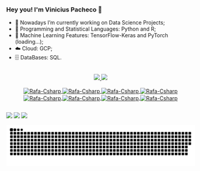 ### Hey you! I'm Vinicius Pacheco 👋

- 🔭 Nowadays I’m currently working on Data Science Projects;
- 💾 Programming and Statistical Languages: Python and R;
- 🤖 Machine Learning Features: TensorFlow-Keras and PyTorch (loading...);
- ☁️ Cloud: GCP;
- 🗄️ DataBases: SQL.

##
<div align="center">
  <a href="https://github.com/vlpacheco">
  <img height="180em" src="https://github-readme-stats.vercel.app/api?username=vlpacheco&show_icons=true&theme=dracula&include_all_commits=true&count_private=true"/>
  <img height="180em" src="https://github-readme-stats.vercel.app/api/top-langs/?username=vlpacheco&layout=compact&langs_count=7&theme=dracula"/>
</div>
  
<div style="display: inline_block"><br>
<div align="center">
  <img align="center" alt="Rafa-Csharp" height="30" width="40" src="https://cdn.jsdelivr.net/gh/devicons/devicon/icons/python/python-original.svg">
  <img align="center" alt="Rafa-Csharp" height="30" width="40" src= "https://cdn.jsdelivr.net/gh/devicons/devicon/icons/jupyter/jupyter-original-wordmark.svg">
  <img align="center" alt="Rafa-Csharp" height="30" width="40" src="https://cdn.jsdelivr.net/gh/devicons/devicon/icons/tensorflow/tensorflow-original.svg"> 
  <img align="center" alt="Rafa-Csharp" height="30" width="40" src="https://cdn.jsdelivr.net/gh/devicons/devicon/icons/r/r-original.svg">
  <img align="center" alt="Rafa-Csharp" height="30" width="40" src="https://cdn.jsdelivr.net/gh/devicons/devicon/icons/azure/azure-original.svg">
  <img align="center" alt="Rafa-Csharp" height="30" width="40" src="https://cdn.jsdelivr.net/gh/devicons/devicon/icons/mysql/mysql-original.svg">
  <img align="center" alt="Rafa-Csharp" height="30" width="40" src="https://img.shields.io/badge/iOS-000000?style=for-the-badge&logo=ios&logoColor=white">
  <img align="center" alt="Rafa-Csharp" height="30" width="40" src="https://img.shields.io/badge/Windows-0078D6?style=for-the-badge&logo=windows&logoColor=white">
</div>
  
##

<div> 
    <a href="https://www.linkedin.com/in/vinicius-luiz-pacheco/" target="_blank"><img src="https://img.shields.io/badge/-LinkedIn-%230077B5?style=for-the-badge&logo=linkedin&logoColor="white" target="_blank"></a> 
  <a href = "mailto:vinimanfropacheco@gmail.com"><img src="https://img.shields.io/badge/-Gmail-%23333?style=for-the-badge&logo=gmail&logoColor="white" target="_blank"></a>
  <a href="https://api.whatsapp.com/send?phone=5554991211249target= "_blank"><img src="https://img.shields.io/badge/WhatsApp-25D366?style=for-the-badge&logo=whatsapp&logoColor="white" target="_blank"></a>
 
  ![Snake animation](https://github.com/vlpacheco/vlpacheco/blob/output/github-contribution-grid-snake.svg)
  
</div>
  

